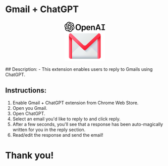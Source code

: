 # Gmail + ChatGPT
<p align="center">
  <img src="assets\gmailchatgpt_icon128.png" />
</p>
## Description:
- This extension enables users to reply to Gmails using ChatGPT.

## Instructions:
1. Enable Gmail + ChatGPT extension from Chrome Web Store.
2. Open you Gmail.
3. Open ChatGPT.
4. Select an email you'd like to reply to and click reply.
5. After a few seconds, you'll see that a response has been auto-magically written for you in the reply section.
6. Read/edit the response and send the email!

# Thank you!